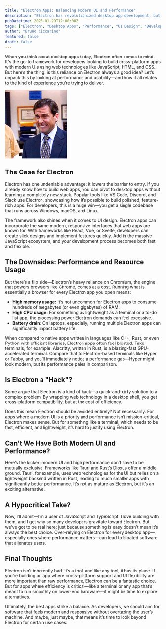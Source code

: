 ```yaml
---
title: "Electron Apps: Balancing Modern UI and Performance"
description: "Electron has revolutionized desktop app development, but its reliance on browser-like technology has sparked debates. Can it deliver performance on par with native apps, or are we sacrificing too much for a slick UI?"
pubDatetime: 2025-01-29T12:00:00Z
tags: ["Electron", "Desktop Apps", "Performance", "UI Design", "Development"]
author: "Bruno Ciccarino"
featured: false
draft: false
---
```


When you think about desktop apps today, Electron often comes to mind. It's the go-to framework for developers looking to build cross-platform apps with modern UIs using web technologies like JavaScript, HTML, and CSS. But here’s the thing: is this reliance on Electron always a good idea? Let’s unpack this by looking at performance and usability—and how it all relates to the kind of experience you’re trying to deliver.

![gif](./img/theoffice.gif)

## The Case for Electron

Electron has one undeniable advantage: it lowers the barrier to entry. If you already know how to build web apps, you can pivot to desktop apps without learning a completely new stack. Popular tools like VS Code, Discord, and Slack use Electron, showcasing how it’s possible to build polished, feature-rich apps. For developers, this is a huge win—you get a single codebase that runs across Windows, macOS, and Linux.

The framework also shines when it comes to UI design. Electron apps can incorporate the same modern, responsive interfaces that web apps are known for. With frameworks like React, Vue, or Svelte, developers can create slick designs and implement features quickly. Add in the massive JavaScript ecosystem, and your development process becomes both fast and flexible.

## The Downsides: Performance and Resource Usage

But there’s a flip side—Electron’s heavy reliance on Chromium, the engine that powers browsers like Chrome, comes at a cost. Running what is essentially a browser for every Electron app you open means:

- **High memory usage:** It’s not uncommon for Electron apps to consume hundreds of megabytes (or even gigabytes) of RAM.
- **High CPU usage:** For something as lightweight as a terminal or a to-do list app, the processing power Electron demands can feel excessive.
- **Battery drain:** On laptops, especially, running multiple Electron apps can significantly impact battery life.

When compared to native apps written in languages like C++, Rust, or even Python with efficient libraries, Electron apps often feel bloated. Take terminals, for example. Alacritty, written in Rust, is a blazing-fast GPU-accelerated terminal. Compare that to Electron-based terminals like Hyper or Tabby, and you’ll immediately notice a performance gap—Hyper might look modern, but its performance pales in comparison.

## Is Electron a "Hack"?

Some argue that Electron is a kind of hack—a quick-and-dirty solution to a complex problem. By wrapping web technology in a desktop shell, you get cross-platform compatibility, but at the cost of efficiency.

Does this mean Electron should be avoided entirely? Not necessarily. For apps where a modern UI is a priority and performance isn’t mission-critical, Electron makes sense. But for something like a terminal, which needs to be fast, efficient, and lightweight, it’s hard to justify using Electron.

## Can’t We Have Both Modern UI and Performance?

Here’s the kicker: modern UI and high performance don’t have to be mutually exclusive. Frameworks like Tauri and Rust’s Dioxus offer a middle ground. Tauri, for example, uses web technologies for the UI but relies on a lightweight backend written in Rust, leading to much smaller apps with significantly better performance. It’s not as mature as Electron, but it’s an exciting alternative.

## A Hypocritical Take?

Now, I’ll admit—I’m a user of JavaScript and TypeScript. I love building with them, and I get why so many developers gravitate toward Electron. But we’ve got to be real here: just because something is easy doesn’t mean it’s always the best choice. Over-relying on Electron for every desktop app—especially ones where performance matters—can lead to bloated software that alienates users.

## Final Thoughts

Electron isn’t inherently bad. It’s a tool, and like any tool, it has its place. If you’re building an app where cross-platform support and UI flexibility are more important than raw performance, Electron can be a fantastic choice. But for apps where efficiency is critical—like a terminal or any app that’s meant to run smoothly on lower-end hardware—it might be time to explore alternatives.

Ultimately, the best apps strike a balance. As developers, we should aim for software that feels modern and responsive without overtaxing the user’s machine. And maybe, just maybe, that means it’s time to look beyond Electron for certain use cases.

